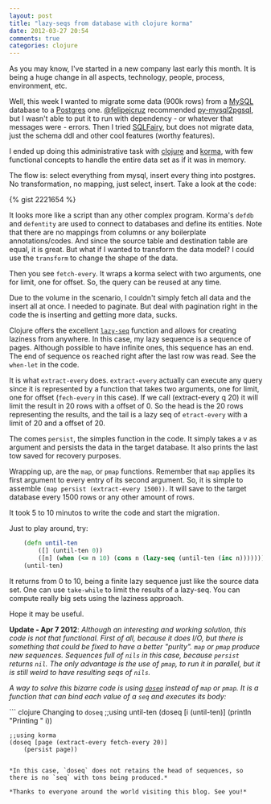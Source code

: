 ```yaml
---
layout: post
title: "lazy-seqs from database with clojure korma"
date: 2012-03-27 20:54
comments: true
categories: clojure
---
```


As you may know, I've started in a new company last early this month. It is being a huge change in all aspects, technology, people, process, environment, etc. 

Well, this week I wanted to migrate some data (900k rows) from a [MySQL](http://mysql.com/) database to a [Postgres](www.postgresql.org) one. [@felipejcruz](twitter.com/felipejcruz) recommended [py-mysql2pgsql](http://pypi.python.org/pypi/py-mysql2pgsql), but I wasn't able to put it to run with dependency - or whatever that messages were - errors. Then I tried [SQLFairy](http://sqlfairy.sourceforge.net/), but does not migrate data, just the schema ddl and other cool features (worthy features).

I ended up doing this administrative task with [clojure](http://clojure.org/) and [korma](http://sqlkorma.com/), with few functional concepts to handle the entire data set as if it was in memory. 

The flow is: select everything from mysql, insert every thing into postgres. No transformation, no mapping, just select, insert. Take a look at the code:

{% gist 2221654 %}

It looks more like a script than any other complex program. Korma's `defdb` and `defentity` are used to connect to databases and define its entities. Note that there are no mappings from columns or any boilerplate annotations/codes. And since the source table and destination table are equal, it is great. But what if I wanted to transform the data model? I could use the `transform` to change the shape of the data.

Then you see `fetch-every`. It wraps a korma select with two arguments, one for limit, one for offset. So, the query can be reused at any time.

Due to the volume in the scenario, I couldn't simply fetch all data and the insert all at once. I needed to paginate. But deal with pagination right in the code the is inserting and getting more data, sucks.

Clojure offers the excellent [`lazy-seq`](http://clojuredocs.org/clojure_core/clojure.core/lazy-seq) function and allows for creating laziness from anywhere. In this case, my lazy sequence is a sequence of pages. Although possible to have infinite ones, this sequence has an end. The end of sequence os reached right after the last row was read. See the `when-let` in the code.

It is what `extract-every` does. `extract-every` actually can execute any query since it is represented by a function that takes two arguments, one for limit, one for offset (`fech-every` in this case). If we call (extract-every q 20) it will limit the result in 20 rows with a offset of 0. So the head is the 20 rows representing the results, and the tail is a lazy seq of `etract-every` with a limit of 20 and a offset of 20.

The comes `persist`, the simples function in the code. It simply takes a v as argument and persists the data in the target database. It also prints the last tow saved for recovery purposes.

Wrapping up, are the `map`, or `pmap` functions. Remember that `map` applies its first argument to every entry of its second argument. So, it is simple to assemble `(map persist (extract-every 1500))`. It will save to the target database every 1500 rows or any other amount of rows.

It took 5 to 10 minutos to write the code and start the migration.

Just to play around, try:

``` clojure Playing lazy
    (defn until-ten 
        ([] (until-ten 0))
        ([n] (when (<= n 10) (cons n (lazy-seq (until-ten (inc n)))))))
    (until-ten)
```

It returns from 0 to 10, being a finite lazy sequence just like the source data set. One can use `take-while` to limit the results of a lazy-seq. You can compute really big sets using the laziness approach.  

Hope it may be useful. 


**Update - Apr 7 2012**: *Although an interesting and working solution, this code is not that functional. First of all, because it does I/O, but there is something that could be fixed to have a better "purity". `map` or `pmap` produce new sequences. Sequences full of `nils` in this case, because `persist` returns `nil`. The only advantage is the use of `pmap`, to run it in parallel, but it is still weird to have resulting seqs of `nils`.*

*A way to solve this bizarre code is using [`doseq`](http://clojuredocs.org/clojure_core/clojure.core/doseq) instead of `map` or `pmap`. It is a function that can bind each value of a `seq` and executes its body:*

``` clojure Changing to `doseq`
    ;;using until-ten
    (doseq [i (until-ten)]
        (println "Printing " i))
    
    ;;using korma
    (doseq [page (extract-every fetch-every 20)]
        (persist page))
``` 

*In this case, `doseq` does not retains the head of sequences, so there is no `seq` with tons being produced.*

*Thanks to everyone around the world visiting this blog. See you!*
